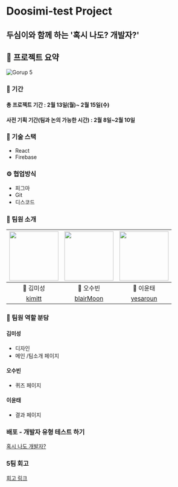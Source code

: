 # Doosimi-test Project
## 두심이와 함께 하는 '혹시 나도? 개발자?'

## 💫 프로젝트 요약
![Gorup 5](https://user-images.githubusercontent.com/101456751/219065841-12f5a7a8-8b1d-483c-b274-eea9ecd1bcc3.png)


### 📆 기간

#### 총 프로젝트 기간 : 2월 13일(월)~ 2월 15일(수)
#### 사전 기획 기간(팀과 논의 가능한 시간) : 2월 8일~2월 10일

### 🔧 기술 스택
- React
- Firebase

### ⚙️  협업방식
- 피그마
- Git
- 디스코드

### 🍎 팀원 소개
| <img src="https://avatars.githubusercontent.com/u/101456751?v=4" width="130" height="130"/>  | <img src="https://avatars.githubusercontent.com/u/101706545?v=4" width="130" height="130"/>|<img src="https://avatars.githubusercontent.com/u/88129543?v=4" width="130" height="130"/> |
| :-----------------------------------------------------------------------------------------:  | :-----------------------------------------------------------------------------------------:  | :----------------------------------------------------------------------------------------: |
|                                    🍕 김미성                                      |                                 🍕 오수빈                                    |                                               🍕 이윤태                                            |
|                [kimitt](https://github.com/kimitt)                 |                 [blairMoon](https://github.com/blairMoon)                  |            [yesaroun](https://github.com/yesaroun)           |    |

### 🍎 팀원 역할 분담
#### 김미성
- 디자인
- 메인 /팀소개 페이지

#### 오수빈
- 퀴즈 페이지

#### 이윤태
- 결과 페이지


### 배포 - 개발자 유형 테스트 하기
[혹시 나도 개발자?](https://tiny-hummingbird-6448aa.netlify.app/)

### 5팀 회고
[회고 링크](https://kimitt.tistory.com/59)
